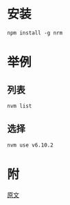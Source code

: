 # 安装

    npm install -g nrm

# 举例

## 列表

    nvm list

## 选择

    nvm use v6.10.2

# 附

[原文](https://github.com/creationix/nvm)
